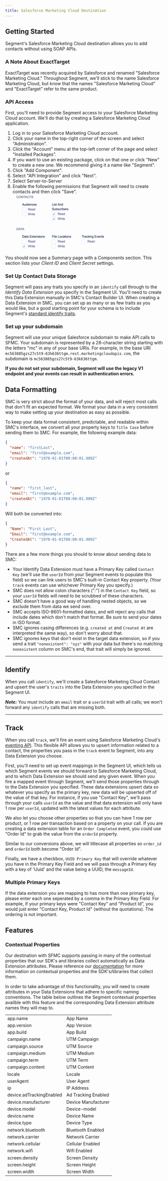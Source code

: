 ```yaml
---
title: Salesforce Marketing Cloud Destination
---
```


## Getting Started

Segment's Salesforce Marketing Cloud destination allows you to add contacts without using SOAP APIs.

### A Note About ExactTarget

ExactTarget was recently acquired by Salesforce and renamed "Salesforce Marketing Cloud." Throughout Segment, we'll stick to the name Salesforce Marketing Cloud, but know that the names "Salesforce Marketing Cloud" and "ExactTarget" refer to the same product.

### API Access

First, you'll need to provide Segment access to your Salesforce Marketing Cloud account. We'll do that by creating a Salesforce Marketing Cloud application.

1. Log in to your Salesforce Marketing Cloud account.
1. Click your name in the top-right corner of the screen and select "Administration".
1. Click the "Account" menu at the top-left corner of the page and select "Installed Packages".
1. If you want to use an existing package, click on that one or click "New" to create a new one. We recommend giving it a name like "Segment".
1. Click "Add Component".
1. Select "API Integration" and click "Next".
1. Select Server-to-Server
1. Enable the following permissions that Segment will need to create contacts and then click "Save".
![](images/add_api_integration_permissions.png)

You should now see a Summary page with a Components section. This section lists your _Client ID_ and _Client Secret_ settings.

### Set Up Contact Data Storage

Segment will pass any traits you specify in an `identify` call through to the *Identify Data Extension* you specify in the Segment UI. You'll need to create this Data Extension manually in SMC's Contact Builder UI. When creating a Data Extension in SMC, you can set up as many or as few traits as you would like, but a good starting point for your schema is to include Segment's [standard identify traits][].

### Set up your subdomain
Segment will use your unique Salesforce subdomain to make API calls to SFMC. Your subdomain is represented by a 28-character string starting with the letters "mc" in any of your base URIs. For example, in the base URI `mc563885gzs27c5t9-63k636ttgm.rest.marketingcloudapis.com`, the subdomain is `mc563885gzs27c5t9-63k636ttgm`.

**If you do not set your subdomain, Segment will use the legacy V1 endpoint and your events can result in authentication errors.**

## Data Formatting

SMC is very strict about the format of your data, and will reject most calls that don't fit an expected format. We format your data in a very consistent way to make setting up your destination as easy as possible.

To keep your data format consistent, predictable, and readable within SMC's interface, we convert all your property keys to `Title Case` before sending them to SMC. For example, the following example data:

```json
{
  "name": "firstLast",
  "email": "first@example.com",
  "createdAt": "1970-01-01T00:00:01.989Z"
}
```

or

```json
{
  "name": "first_last",
  "email": "first@example.com",
  "createdAt": "1970-01-01T00:00:01.989Z"
}
```

Will both be converted into:

```json
{
  "Name": "First Last",
  "Email": "first@example.com",
  "CreatedAt": "1970-01-01T00:00:01.989Z"
}
```

There are a few more things you should to know about sending data to SMC:

- Your Identify Data Extension must have a Primary Key called `Contact Key` (we'll use the `userId` from your Segment events to populate this field) so we can link users to SMC's built-in Contact Key property. (Your `track` events can use whichever Primary Key you specify.)
- SMC does not allow colon characters (":") in the `Contact Key` field, so your `userId` fields will need to be scrubbed of these characters.
- SMC doesn't have a good way of handling nested objects, so we exclude them from data we send over.
- SMC accepts ISO-8601-formatted dates, and will reject any calls that include dates which don't match that format. Be sure to send your dates in ISO format.
- SMC ignores casing differences (e.g. `created at` and `Created At` are interpreted the same way), so don't worry about that.
- SMC ignores keys that don't exist in the target data extension, so if you send a trait `"nonexistent": "xyz"` with your data but there's no matching `nonexistent` column on SMC's end, that trait will simply be ignored.

- - -

## Identify

When you call `identify`, we'll create a Salesforce Marketing Cloud Contact and upsert the user's `traits` into the Data Extension you specified in the Segment UI.

**_Note:_** You must include an `email` trait or a `userId` trait with all calls; we won't forward any `identify` calls that are missing both.

- - -

## Track

When you call `track`, we'll fire an event using Salesforce Marketing Cloud's [eventing API](https://developer.salesforce.com/docs/atlas.en-us.mc-apis.meta/mc-apis/putDataExtensionRowByKey.htm). This flexible API allows you to upsert information related to a contact, the properties you pass in the `track` event to Segment, into any Data Extension you choose.

First, you'll need to set up event mappings in the Segment UI, which tells us which Segment events we should forward to Salesforce Marketing Cloud, and to which Data Extension we should send any given event. When you fire a mapped event through Segment, we'll send those properties through to the Data Extension you specified. These data extensions upsert data so whatever you specify as the primary key, new data will be upserted off of the value of that key. For instance, if you use "Contact Key", we'll pass through your calls `userId` as the value and that data extension will only have 1 row per `userId`, updated with the latest values for each attribute.

We also let you choose other properties so that you can have 1 row per product, or 1 row per transaction based on a property on your call. If you are creating a data extension table for an `Order Completed` event, you could use "Order Id" to grab the value from the `orderId` property.

Similar to our conversions above, we will titlecase all properties so `order_id` and `orderId` both become "Order Id".

Finally, we have a checkbox, `UUID Primary Key` that will override whatever you have in the Primary Key Field and we will pass through a Primary Key with a key of 'Uuid' and the value being a UUID, the `messageId`.

### Multiple Primary Keys

If the data extension you are mapping to has more than one primary key, please enter each one seperated by a comma in the Primary Key Field. For example, if your primary keys were "Contact Key" and "Product Id", you would just enter "Contact Key, Product Id" (without the quotations). The ordering is not important.

## Features

### Contextual Properties

Our destination with SFMC supports passing in many of the contextual properties that our SDK's and libraries collect automatically as Data Extension attributes. Please reference our [documentation](https://segment.com/docs/connections/spec/common/#context) for more information on contextual properties and the SDK's/libraries that collect them.

In order to take advantage of this functionality, you will need to create attributes in your Data Extensions that adhere to specific naming conventions. The table below outlines the Segment contextual properties availble with this feature and the corresponding Data Extension attribute names they will map to.

<table>
  <tr>
      <td>app.name</td>
      <td>App Name</td>
  </tr>
  <tr>
      <td>app.version</td>
      <td>App Version</td>
  </tr>
  <tr>
      <td>app.build</td>
      <td>App Build</td>
  </tr>
  <tr>
      <td>campaign.name</td>
      <td>UTM Campaign</td>
  </tr>
  <tr>
      <td>campaign.source</td>
      <td>UTM Source</td>
  </tr>
  <tr>
      <td>campaign.medium</td>
      <td>UTM Medium</td>
  </tr>
  <tr>
      <td>campaign.term</td>
      <td>UTM Term</td>
  </tr>
  <tr>
      <td>campaign.content</td>
      <td>UTM Content</td>
  </tr>
  <tr>
      <td>locale</td>
      <td>Locale</td>
  </tr>
  <tr>
      <td>userAgent</td>
      <td>User Agent</td>
  </tr>
  <tr>
      <td>ip</td>
      <td>IP Address</td>
  </tr>
  <tr>
      <td>device.adTrackingEnabled</td>
      <td>Ad Tracking Enabled</td>
  </tr>
  <tr>
      <td>device.manufacturer</td>
      <td>Device Manufacturer</td>
  </tr>
  <tr>
      <td>device.model</td>
      <td>Device-model</td>
  </tr>
  <tr>
      <td>device.name</td>
      <td>Device Name</td>
  </tr>
  <tr>
      <td>device.type</td>
      <td>Device Type</td>
  </tr>
  <tr>
      <td>network.bluetooth</td>
      <td>Bluetooth Enabled</td>
  </tr>
  <tr>
      <td>network.carrier</td>
      <td>Network Carrier</td>
  </tr>
  <tr>
      <td>network.cellular</td>
      <td>Cellular Enabled</td>
  </tr>
  <tr>
      <td>network.wifi</td>
      <td>Wifi Enabled</td>
  </tr>
  <tr>
      <td>screen.density</td>
      <td>Screen Density</td>
  </tr>
  <tr>
      <td>screen.height</td>
      <td>Screen Height</td>
  </tr>
  <tr>
      <td>screen.width</td>
      <td>Screen Width</td>
  </tr>
</table>

<!-- Links -->

[app-center]: https://appcenter-auth.exacttargetapps.com/
[app center - permissions]: /docs/connections/destinations/catalog/salesforce-marketing-cloud/images/new_app-3_data_access.png
[app center - summary]: /docs/connections/destinations/catalog/salesforce-marketing-cloud/images/new_app-4_summary.png
[eventing API]: https://code.exacttarget.com/apis-sdks/rest-api/v1/hub/data-events/putDataExtensionRowByKeyAsync.html
[standard identify traits]: https://segment.com/docs/connections/spec/identify/#traits
